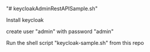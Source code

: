 "# keycloakAdminRestAPISample.sh" 

Install keycloak

create user "admin" with password "admin"

Run the shell script "keycloak-sample.sh" from this repo


